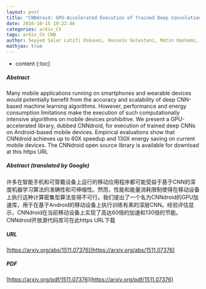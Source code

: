 ```yaml
---
layout: post
title: "CNNdroid: GPU-Accelerated Execution of Trained Deep Convolutional Neural Networks on Android"
date: 2016-10-15 19:22:46
categories: arXiv_CV
tags: arXiv_CV CNN
author: Seyyed Salar Latifi Oskouei, Hossein Golestani, Matin Hashemi, Soheil Ghiasi
mathjax: true
---
```


* content
{:toc}

##### Abstract
Many mobile applications running on smartphones and wearable devices would potentially benefit from the accuracy and scalability of deep CNN-based machine learning algorithms. However, performance and energy consumption limitations make the execution of such computationally intensive algorithms on mobile devices prohibitive. We present a GPU-accelerated library, dubbed CNNdroid, for execution of trained deep CNNs on Android-based mobile devices. Empirical evaluations show that CNNdroid achieves up to 60X speedup and 130X energy saving on current mobile devices. The CNNdroid open source library is available for download at this https URL

##### Abstract (translated by Google)
许多在智能手机和可穿戴设备上运行的移动应用程序都可能受益于基于CNN的深度机器学习算法的准确性和可伸缩性。然而，性能和能量消耗限制使得在移动设备上执行这种计算密集型算法变得不可行。我们提出了一个名为CNNdroid的GPU加速库，用于在基于Android的移动设备上执行训练有素的深层CNN。经验评估显示，CNNdroid在当前移动设备上实现了高达60倍的加速和130倍的节能。 CNNdroid开放源代码库可在此https URL下载

##### URL
[https://arxiv.org/abs/1511.07376](https://arxiv.org/abs/1511.07376)

##### PDF
[https://arxiv.org/pdf/1511.07376](https://arxiv.org/pdf/1511.07376)

